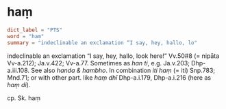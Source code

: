 # haṃ

``` toml
dict_label = "PTS"
word = "haṃ"
summary = "indeclinable an exclamation “I say, hey, hallo, lo"
```

indeclinable an exclamation “I say, hey, hallo, look here!” Vv.50#8 (= nipāta Vv\-a.212); Ja.v.422; Vv\-a.77. Sometimes as *han ti*, e.g. Ja.v.203; Dhp\-a.iii.108. See also *handa & hambho*. In combination *iti haṃ* (= iti) Snp.783; Mnd.71; or with other part. like *haṃ dhī* Dhp\-a.i.179, Dhp\-a.i.216 (here as *haṃ di*).

cp. Sk. haṃ

